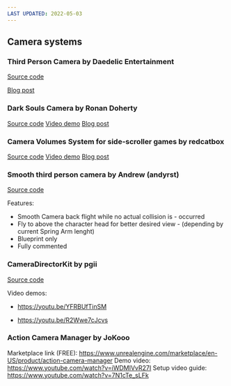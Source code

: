 ```yaml
---
LAST UPDATED: 2022-05-03
---
```


## Camera systems


### Third Person Camera by Daedelic Entertainment
[Source code](https://github.com/DaedalicEntertainment/third-person-camera)

[Blog post](https://www.unrealengine.com/en-US/tech-blog/six-ingredients-for-a-dynamic-third-person-camera)

### Dark Souls Camera by Ronan Doherty
[Source code](https://github.com/donanroherty/UE4_DarkSoulsCamera)
[Video demo](https://youtu.be/6U_VeUWlU7s)
[Blog post](https://ronandoherty.com/projects/ue4-dark-souls-camera-system)

### Camera Volumes System for side-scroller games by redcatbox

[Source code](https://github.com/redcatbox/CameraVolumes)
[Video demo](https://www.youtube.com/watch?v=EwlmB75D5YE)
[Blog post](https://forums.unrealengine.com/t/camera-volumes-system-for-side-scroller-games/120624)

### Smooth third person camera by Andrew (andyrst)

[Source code](https://github.com/andyrst/TPSSmoothCamera)

Features:

- Smooth Camera back flight while no actual collision is - occurred
- Fly to above the character head for better desired view - (depending by current Spring Arm lenght)
- Blueprint only
- Fully commented

### CameraDirectorKit by pgii

[Source code](https://github.com/pgii/CameraDirectorKit)

Video demos:

- https://youtu.be/YFRBUfTinSM

- https://youtu.be/R2Wwe7cJcvs

### Action Camera Manager by JoKooo


Marketplace link (FREE): https://www.unrealengine.com/marketplace/en-US/product/action-camera-manager
Demo video: https://www.youtube.com/watch?v=iWDMIVvR27I
Setup video guide: https://www.youtube.com/watch?v=7N1cTe_sLFk